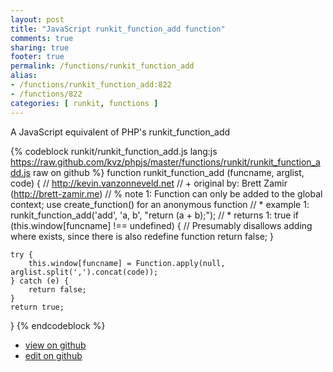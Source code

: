 ```yaml
---
layout: post
title: "JavaScript runkit_function_add function"
comments: true
sharing: true
footer: true
permalink: /functions/runkit_function_add
alias:
- /functions/runkit_function_add:822
- /functions/822
categories: [ runkit, functions ]
---
```

A JavaScript equivalent of PHP's runkit_function_add
<!-- more -->
{% codeblock runkit/runkit_function_add.js lang:js https://raw.github.com/kvz/phpjs/master/functions/runkit/runkit_function_add.js raw on github %}
function runkit_function_add (funcname, arglist, code) {
    // http://kevin.vanzonneveld.net
    // +   original by: Brett Zamir (http://brett-zamir.me)
    // %          note 1: Function can only be added to the global context; use create_function() for an anonymous function
    // *     example 1: runkit_function_add('add', 'a, b', "return (a + b);");
    // *     returns 1: true
    if (this.window[funcname] !== undefined) { // Presumably disallows adding where exists, since there is also redefine function
        return false;
    }

    try {
        this.window[funcname] = Function.apply(null, arglist.split(',').concat(code));
    } catch (e) {
        return false;
    }
    return true;
}
{% endcodeblock %}
<ul>
 <li><a href="https://github.com/kvz/phpjs/blob/master/functions/runkit/runkit_function_add.js">view on github</a></li>
 <li><a href="https://github.com/kvz/phpjs/edit/master/functions/runkit/runkit_function_add.js">edit on github</a></li>
</ul>
